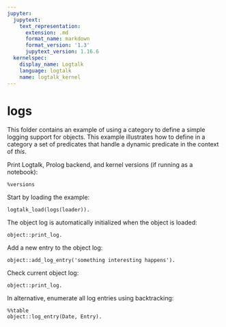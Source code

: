 ```yaml
---
jupyter:
  jupytext:
    text_representation:
      extension: .md
      format_name: markdown
      format_version: '1.3'
      jupytext_version: 1.16.6
  kernelspec:
    display_name: Logtalk
    language: logtalk
    name: logtalk_kernel
---
```


<!--
________________________________________________________________________

This file is part of Logtalk <https://logtalk.org/>  
SPDX-FileCopyrightText: 1998-2025 Paulo Moura <pmoura@logtalk.org>  
SPDX-License-Identifier: Apache-2.0

Licensed under the Apache License, Version 2.0 (the "License");
you may not use this file except in compliance with the License.
You may obtain a copy of the License at

    http://www.apache.org/licenses/LICENSE-2.0

Unless required by applicable law or agreed to in writing, software
distributed under the License is distributed on an "AS IS" BASIS,
WITHOUT WARRANTIES OR CONDITIONS OF ANY KIND, either express or implied.
See the License for the specific language governing permissions and
limitations under the License.
________________________________________________________________________
-->

# logs

This folder contains an example of using a category to define a simple 
logging support for objects. This example illustrates how to define in 
a category a set of predicates that handle a dynamic predicate in the 
context of _this_.

Print Logtalk, Prolog backend, and kernel versions (if running as a notebook):

```logtalk
%versions
```

Start by loading the example:

```logtalk
logtalk_load(logs(loader)).
```

The object log is automatically initialized when the object is loaded:

```logtalk
object::print_log.
```

<!--
2008/7/17-18:15:38 - start

true.
-->

Add a new entry to the object log:

```logtalk
object::add_log_entry('something interesting happens').
```

<!--
true.
-->

Check current object log:

```logtalk
object::print_log.
```

<!--
2008/7/17-18:15:38 - start
2008/7/17-18:18:10 - something interesting happens

true.
-->

In alternative, enumerate all log entries using backtracking:

```logtalk
%%table
object::log_entry(Date, Entry).
```

<!--
Date = 2008/7/17-8:15:38, Entry = start ;
Date = 2008/7/17-8:18:0, Entry = 'something interesting happens'.
-->
